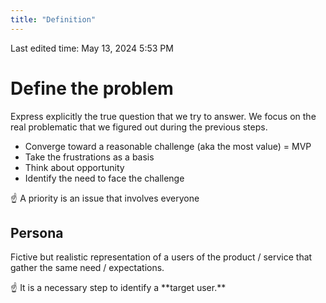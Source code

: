 ```yaml
---
title: "Definition"
---
```

Last edited time: May 13, 2024 5:53 PM

# Define the problem

Express explicitly the true question that we try to answer. We focus on the real problematic that we figured out during the previous steps.

- Converge toward a reasonable challenge (aka the most value) = MVP
- Take the frustrations as a basis
- Think about opportunity
- Identify the need to face the challenge

<aside>
☝ A priority is an issue that involves everyone

</aside>

## Persona

Fictive but realistic representation of a users of the product / service that gather the same need / expectations.

<aside>
☝ It is a necessary step to identify a **target user.**

</aside>
